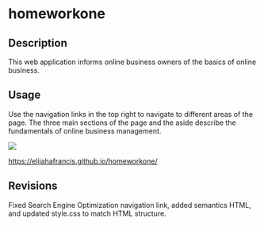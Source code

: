 # homeworkone

## Description
This web application informs online business owners of the basics of online business.

## Usage
Use the navigation links in the top right to navigate to different areas of the page. The three main sections of the page and the aside describe the fundamentals of online business management.

![](./assets/assets\01-html-css-git-homework-demo.png)

https://elijahafrancis.github.io/homeworkone/

## Revisions
Fixed Search Engine Optimization navigation link, added semantics HTML, and updated style.css to match HTML structure.
